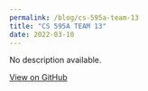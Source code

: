 ```yaml
---
permalink: /blog/cs-595a-team-13
title: "CS 595A TEAM 13"
date: 2022-03-10
---
```


No description available.

[View on GitHub](https://github.com/ozgurural/CS-595A-TEAM-13)
